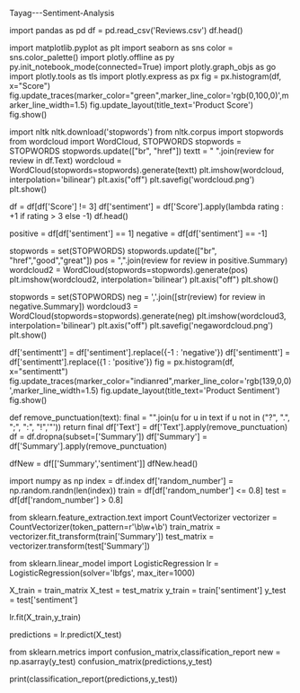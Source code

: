 Tayag---Sentiment-Analysis

  import pandas as pd
  df = pd.read_csv('Reviews.csv')
  df.head()

   import matplotlib.pyplot as plt
  import seaborn as sns
  color = sns.color_palette()
  import plotly.offline as py
  py.init_notebook_mode(connected=True)
  import plotly.graph_objs as go
  import plotly.tools as tls
  import plotly.express as px
  fig = px.histogram(df, x="Score")
  fig.update_traces(marker_color="green",marker_line_color='rgb(0,100,0)',marker_line_width=1.5)
  fig.update_layout(title_text='Product Score')
  fig.show()

  import nltk
  nltk.download('stopwords')
  from nltk.corpus import stopwords
  from wordcloud import WordCloud, STOPWORDS
  stopwords = STOPWORDS
  stopwords.update(["br", "href"])
  textt = " ".join(review for review in df.Text)
  wordcloud = WordCloud(stopwords=stopwords).generate(textt)
  plt.imshow(wordcloud, interpolation='bilinear')
  plt.axis("off")
  plt.savefig('wordcloud.png')
  plt.show()

  df = df[df['Score'] != 3]
  df['sentiment'] = df['Score'].apply(lambda rating : +1 if rating > 3 else -1)
  df.head()

  positive = df[df['sentiment'] == 1]
  negative = df[df['sentiment'] == -1]

  stopwords = set(STOPWORDS)
  stopwords.update(["br", "href","good","great"]) 
  pos = ",".join(review for review in positive.Summary)
  wordcloud2 = WordCloud(stopwords=stopwords).generate(pos)
  plt.imshow(wordcloud2, interpolation='bilinear')
  plt.axis("off")
  plt.show()

  stopwords = set(STOPWORDS)
  neg = ','.join([str(review) for review in negative.Summary])
  wordcloud3 = WordCloud(stopwords=stopwords).generate(neg)
  plt.imshow(wordcloud3, interpolation='bilinear')
  plt.axis("off")
  plt.savefig('negawordcloud.png')
  plt.show()

  df['sentimentt'] = df['sentiment'].replace({-1 : 'negative'})
  df['sentimentt'] = df['sentimentt'].replace({1 : 'positive'})
  fig = px.histogram(df, x="sentimentt")
  fig.update_traces(marker_color="indianred",marker_line_color='rgb(139,0,0)',marker_line_width=1.5)
  fig.update_layout(title_text='Product Sentiment')
  fig.show()

  def remove_punctuation(text):
    final = "".join(u for u in text if u not in ("?", ".", ";", ":",  "!",'"'))
    return final
  df['Text'] = df['Text'].apply(remove_punctuation)
  df = df.dropna(subset=['Summary'])
  df['Summary'] = df['Summary'].apply(remove_punctuation)

  dfNew = df[['Summary','sentiment']]
  dfNew.head()

  import numpy as np
  index = df.index
  df['random_number'] = np.random.randn(len(index))
  train = df[df['random_number'] <= 0.8]
  test = df[df['random_number'] > 0.8]

  from sklearn.feature_extraction.text import CountVectorizer
  vectorizer = CountVectorizer(token_pattern=r'\b\w+\b')
  train_matrix = vectorizer.fit_transform(train['Summary'])
  test_matrix = vectorizer.transform(test['Summary'])

  from sklearn.linear_model import LogisticRegression
  lr = LogisticRegression(solver='lbfgs', max_iter=1000)

  X_train = train_matrix
  X_test = test_matrix
  y_train = train['sentiment']
  y_test = test['sentiment']

  lr.fit(X_train,y_train)

  predictions = lr.predict(X_test)

  from sklearn.metrics import confusion_matrix,classification_report
  new = np.asarray(y_test)
  confusion_matrix(predictions,y_test)

  print(classification_report(predictions,y_test))

